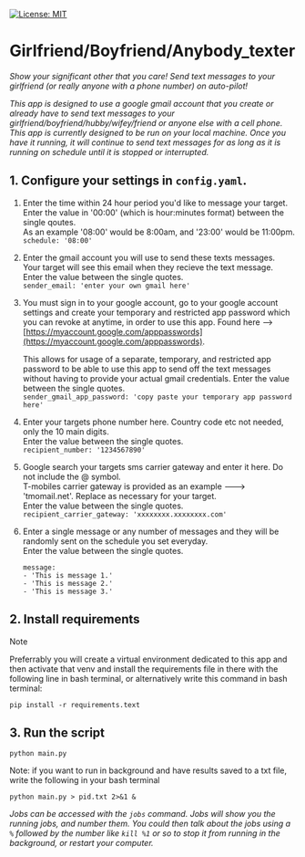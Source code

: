 [![License: MIT](https://img.shields.io/badge/License-MIT-yellow.svg)](https://opensource.org/licenses/MIT)

# Girlfriend/Boyfriend/Anybody_texter
*Show your significant other that you care! Send text messages to your girlfriend (or really anyone with a phone number) on auto-pilot!*

*This app is designed to use a google gmail account that you create or already have to send text* *messages to your girlfriend/boyfriend/hubby/wifey/friend or anyone else with a cell phone. This app*
*is currently designed to be run on your local machine. Once you have it running, it will continue* *to send text messages for as long as it is running on schedule until it is stopped or interrupted.*

## 1. Configure your settings in `config.yaml`.

1. Enter the time within 24 hour period you'd like to message your target.  
Enter the value in '00:00' (which is hour:minutes format) between the single qoutes.  
As an example '08:00' would be 8:00am, and '23:00' would be 11:00pm.  
`schedule: '08:00'`

2. Enter the gmail account you will use to send these texts messages.  
Your target will see this email when they recieve the text message.  
Enter the value between the single quotes.  
`sender_email: 'enter your own gmail here'`

3. You must sign in to your google account, go to your google account settings and create your temporary and restricted app password which you can revoke at anytime, in order to use this app. Found here --> [https://myaccount.google.com/apppasswords](https://myaccount.google.com/apppasswords). 

    This allows for usage of a separate, temporary, and restricted app password to be able to use this app to send off the text messages without having to provide your actual gmail credentials.
    Enter the value between the single quotes.  
`sender_gmail_app_password: 'copy paste your temporary app password here'`

4. Enter your targets phone number here. Country code etc not needed, only the 10 main digits.  
Enter the value between the single quotes.    
`recipient_number: '1234567890'`

5. Google search your targets sms carrier gateway and enter it here. Do not include the @ symbol.  
T-mobiles carrier gateway is provided as an example ---> 'tmomail.net'. Replace as necessary for your target.  
Enter the value between the single quotes.  
`recipient_carrier_gateway: 'xxxxxxxx.xxxxxxxx.com'`

6. Enter a single message or any number of messages and they will be randomly sent on the schedule you set everyday.  
Enter the value between the single quotes.  
    ```
    message: 
    - 'This is message 1.'
    - 'This is message 2.'
    - 'This is message 3.'
    ```

## 2. Install requirements
> [!NOTE]
> Preferrably you will create a virtual environment dedicated to this app and then activate that venv and install the requirements file in there with the following line in bash terminal, or alternatively write this command in bash terminal:
```
pip install -r requirements.text
```

## 3. Run the script

```
python main.py
```

Note: if you want to run in background and have results saved to a txt file, write the following in your bash terminal

```
python main.py > pid.txt 2>&1 & 
```
*Jobs can be accessed with the `jobs` command. Jobs will show you the running jobs, and number them. You could then talk about the jobs using a `%` followed by the number like `kill %1` or so to stop it from running in the background, or restart your computer.*

